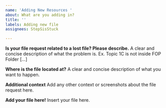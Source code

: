 ```yaml
---
name: 'Adding New Resources '
about: What are you adding in?
title: ''
labels: Adding new file
assignees: StepSisStuck

---
```


**Is your file request related to a lost file? Please describe.**
A clear and concise description of what the problem is. Ex. Topic 1C is not inside FOP Folder [...]

**Where is the file located at?**
A clear and concise description of what you want to happen.

**Additional context**
Add any other context or screenshots about the file request here.

**Add your file here!**
Insert your file here.
